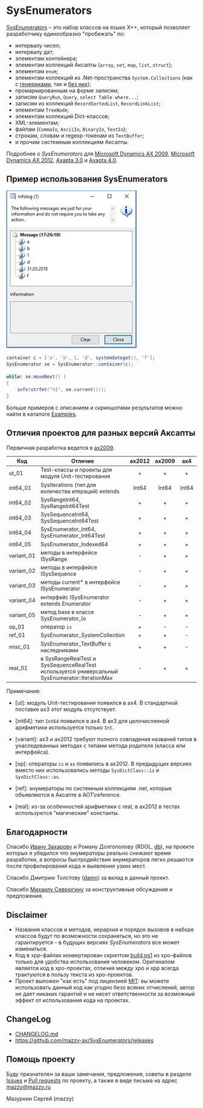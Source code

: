 # SysEnumerators

[project]:https://github.com/mazzy-ax/SysEnumerators
[license]:https://github.com/mazzy-ax/SysEnumerators/blob/master/LICENSE

[SysEnumerators][project] &ndash; это набор классов на языке X++, который позволяет разработчику единообразно "пробежать" по:

* интервалу чисел;
* интервалу дат;
* элементам контейнера;
* элементам коллекций Аксапты (`array`, `set`, `map`, `list`, `struct`);
* элементам `enum`;
* элементам коллекций из .Net-пространства `System.Collections` (как с [генериками](https://msdn.microsoft.com/library/system.collections.generic.aspx), так и [без них](https://msdn.microsoft.com/ru-ru/library/system.collections.aspx));
* промаркированным на форме записям;
* записям `QueryRun`, `Query`, `select Table where...`;
* записям из коллекций `RecordSortedList`, `RecordLinkList`;
* элементам `TreeNode`;
* элементам коллекций Dict-классов;
* XML-элементам;
* файлам (`CommaIo`, `AsciiIo`, `BinaryIo`, `TextIo`);
* строкам, словам и regexp-токенам из `TextBuffer`;
* и прочим системным коллекциям Аксапты.

Подробнее о *SysEnumerators* для [Microsoft Dynamics AX 2009](ax2009), [Microsoft Dynamics AX 2012](ax2012), [Axapta 3.0](ax3) и [Axapta 4.0](ax4).

## Пример использования SysEnumerators

![SysEnumeratorExample03_Container](ax2009/Media/Example03.png)

```java
container c = ['a', 'b', 1, 'd', systemdateget(), 'f'];
SysEnumerator se = SysEnumerator::container(c);

while( se.moveNext() )
{
    info(strfmt("%1", se.current()));
}
```

Больше примеров с описанием и скриншотами результатов можно найти в каталоге [Examples](ax2009/Examples).

## Отличия проектов для разных версий Аксапты

Первичная разработка ведется в [ax2009](ax2009).

|Код| Отличие | ax2012 | ax2009 | ax4 | ax3 |
|---|---------|:------:|:------:|:---:|:---:|
|ut_01|Test-классы и проекты для модуля Unit-тестирования | + | + | + | - |
|int64_01|SysIterations (тип для количества итераций) extends | Int64 | Int64 | Int64 | Int |
|int64_02|SysRangeInt64, SysRangeInt64Test | + | + | + | - |
|int64_03|SysSequenceInt64, SysSequenceInt64Test | + | + | + | - |
|int64_04|SysEnumerator_Int64, SysEnumerator_Int64Test | + | + | + | - |
|int64_05|SysEnumerator_Indexed64 | + | + | + | - |
|variant_01|методы в интерфейсе ISysRange | - | + | + | - |
|variant_02|методы в интерфейсе ISysSequence | - | + | + | - |
|variant_03|методы current* в интерфейсе ISysEnumerator | - | + | + | - |
|variant_04|интерфейс ISysEnumerator extends Enumerator | - | + | + | - |
|variant_05|метод base в классе SysEnumerator_Io | - | + | + | - |
|op_01|оператор `is` | + | - | - | - |
|ref_01|SysEnumerator_SystemCollection | + | + | - | - |
|misc_01|SysEnumerator_TextBuffer с наследниками | + | + | - | - |
|real_01|в SysRangeRealTest и SysSequenceRealTest используется универсальный SysEnumerator::IterationMax | - | + | + | + |

Примечания:

* [ut]: модуль Unit-тестирования появился в ax4. В стандартной поставке ax3 этот модуль отсутствует.

* [int64]: тип `Int64` появился в ax4. В ax3 для целочисленной арифметики используется только `Int`.

* [variant]: ax3 и ax2012 требуют полного совпадения названий типов в унаследованных методах с типами метода родителя (класса или интерфейса).

* [op]: операторы `is` и `as` появились в ax2012. В предыдущих версиях вместо них использовались методы `SysDictClass::is` и `SysDictClass::as`.

* [ref]:  энумераторы по системным коллекциям .net, которые объявляются в Аксапте в AOT\reference.

* [real]: из-за особенностей арифметики с real, в ax2012 в тестах используются "магические" константы.

## Благодарности

Спасибо [Ивану Захарову](ivan@zakharov.com) и Роману Долгополову (RDOL, [db](https://axforum.info/forums/member.php?u=2836)), на проекте которых я убедился что энумераторы реально снижают время разработки, а вопросы быстродействия энумераторов легко решаются после профилирования кода и выявления узких мест.

Спасибо Дмитрию Толстову ([damn](https://axforum.info/forums/member.php?u=1465)) за вклад в данный проект.

Спасибо [Михаилу Севрюгину](MSevryugin@mont.com) за конструктивные обсуждения и предложения.

## Disclaimer

* Названия классов и методов, иерархия и порядок вызовов в наборе классов  будут по возможности сохраняться, но это не гарантируется - в будущих версиях *SysEnumerators* все может измениться.
* Код в xpp-файлах конвертирован скриптом [build.ps1](build.ps1) из xpo-файлов только для удобства использования человеком. Оригиналом является код в xpo-проектах, отличия между xpo и xpp всегда трактуются в пользу текста из xpo-проектов.
* Проект выложен "как есть" под лицензией [MIT](LICENSE): вы можете использовать данный код как угодно безо всяких отчислений, автор не дает никаких гарантий и не несет ответственности за возможный эффект от использования кода на проектах.

## ChangeLog

* [CHANGELOG.md](CHANGELOG.md)
* <https://github.com/mazzy-ax/SysEnumerators/releases>

## Помощь проекту

Буду признателен за ваши замечания, предложения, советы в разделе [Issues](https://github.com/mazzy-ax/SysEnumerators/issues) и [Pull requests](https://github.com/mazzy-ax/SysEnumerators/pulls) по проекту, а также в виде письма на адрес <mazzy@mazzy.ru>

Мазуркин Сергей (mazzy)